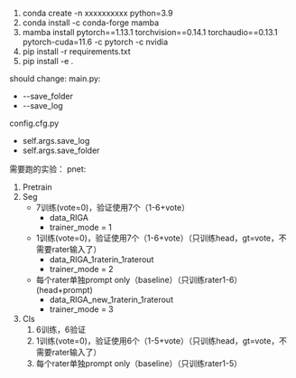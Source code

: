 1. conda create -n xxxxxxxxxx python=3.9
2. conda install -c conda-forge mamba
3. mamba install pytorch==1.13.1 torchvision==0.14.1 torchaudio==0.13.1 pytorch-cuda=11.6 -c pytorch -c nvidia
4. pip install -r requirements.txt
5. pip install -e .

should change:
main.py:
* --save_folder
* --save_log

config.cfg.py
* self.args.save_log
* self.args.save_folder






需要跑的实验：
pnet:
1. Pretrain
2. Seg
    * 7训练(vote=0)，验证使用7个（1-6+vote）
        * data_RIGA
        * trainer_mode = 1
    * 1训练(vote=0)，验证使用7个（1-6+vote）（只训练head，gt=vote，不需要rater输入了）
        * data_RIGA_1raterin_1raterout
        * trainer_mode = 2
    * 每个rater单独prompt only（baseline）（只训练rater1-6）(head+prompt)
        * data_RIGA_new_1raterin_1raterout
        * trainer_mode = 3
3. Cls
    1. 6训练，6验证
    2. 1训练(vote=0)，验证使用6个（1-5+vote）（只训练head，gt=vote，不需要rater输入了）
    3. 每个rater单独prompt only（baseline）（只训练rater1-5）